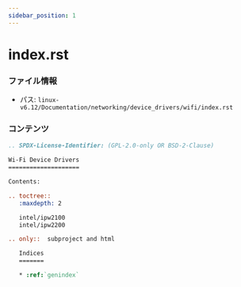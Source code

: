 ```yaml
---
sidebar_position: 1
---
```

# index.rst

### ファイル情報

- パス: `linux-v6.12/Documentation/networking/device_drivers/wifi/index.rst`

### コンテンツ

```rst
.. SPDX-License-Identifier: (GPL-2.0-only OR BSD-2-Clause)

Wi-Fi Device Drivers
====================

Contents:

.. toctree::
   :maxdepth: 2

   intel/ipw2100
   intel/ipw2200

.. only::  subproject and html

   Indices
   =======

   * :ref:`genindex`

```
